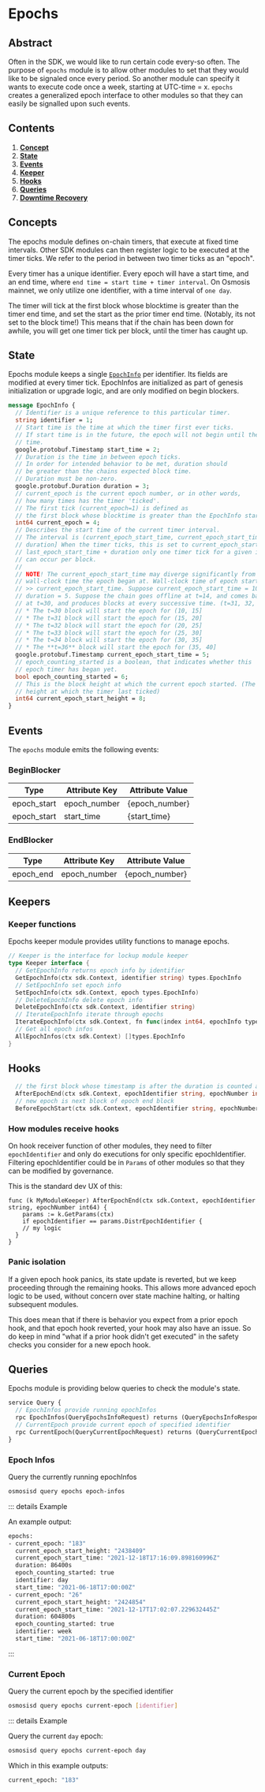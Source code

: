 # Epochs

## Abstract

Often in the SDK, we would like to run certain code every-so often. The
purpose of `epochs` module is to allow other modules to set that they
would like to be signaled once every period. So another module can
specify it wants to execute code once a week, starting at UTC-time = x.
`epochs` creates a generalized epoch interface to other modules so that
they can easily be signalled upon such events.

## Contents

1. **[Concept](#concepts)**
2. **[State](#state)**
3. **[Events](#events)**
4. **[Keeper](#keeper)**
5. **[Hooks](#hooks)**
6. **[Queries](#queries)**
7. **[Downtime Recovery](#downtime-recovery)**

## Concepts

The epochs module defines on-chain timers, that execute at fixed time intervals.
Other SDK modules can then register logic to be executed at the timer ticks.
We refer to the period in between two timer ticks as an "epoch".

Every timer has a unique identifier.
Every epoch will have a start time, and an end time, where `end time = start time + timer interval`.
On Osmosis mainnet, we only utilize one identifier, with a time interval of `one day`.

The timer will tick at the first block whose blocktime is greater than the timer end time,
and set the start as the prior timer end time. (Notably, its not set to the block time!)
This means that if the chain has been down for awhile, you will get one timer tick per block,
until the timer has caught up.

## State

Epochs module keeps a single [`EpochInfo`](https://github.com/osmosis-labs/osmosis/blob/b4befe4f3eb97ebb477323234b910c4afafab9b7/proto/osmosis/epochs/genesis.proto#L12) per identifier.
Its fields are modified at every timer tick. 
EpochInfos are initialized as part of genesis initialization or upgrade logic,
and are only modified on begin blockers.

```protobuf
message EpochInfo {
  // Identifier is a unique reference to this particular timer.
  string identifier = 1;
  // Start time is the time at which the timer first ever ticks.
  // If start time is in the future, the epoch will not begin until the start
  // time.
  google.protobuf.Timestamp start_time = 2;
  // Duration is the time in between epoch ticks.
  // In order for intended behavior to be met, duration should
  // be greater than the chains expected block time.
  // Duration must be non-zero.
  google.protobuf.Duration duration = 3;
  // current_epoch is the current epoch number, or in other words,
  // how many times has the timer 'ticked'.
  // The first tick (current_epoch=1) is defined as
  // the first block whose blocktime is greater than the EpochInfo start_time.
  int64 current_epoch = 4;
  // Describes the start time of the current timer interval.
  // The interval is (current_epoch_start_time, current_epoch_start_time +
  // duration] When the timer ticks, this is set to current_epoch_start_time =
  // last_epoch_start_time + duration only one timer tick for a given identifier
  // can occur per block.
  //
  // NOTE! The current_epoch_start_time may diverge significantly from the
  // wall-clock time the epoch began at. Wall-clock time of epoch start may be
  // >> current_epoch_start_time. Suppose current_epoch_start_time = 10,
  // duration = 5. Suppose the chain goes offline at t=14, and comes back online
  // at t=30, and produces blocks at every successive time. (t=31, 32, etc.)
  // * The t=30 block will start the epoch for (10, 15]
  // * The t=31 block will start the epoch for (15, 20]
  // * The t=32 block will start the epoch for (20, 25]
  // * The t=33 block will start the epoch for (25, 30]
  // * The t=34 block will start the epoch for (30, 35]
  // * The **t=36** block will start the epoch for (35, 40]
  google.protobuf.Timestamp current_epoch_start_time = 5;
  // epoch_counting_started is a boolean, that indicates whether this
  // epoch timer has began yet.
  bool epoch_counting_started = 6;
  // This is the block height at which the current epoch started. (The block
  // height at which the timer last ticked)
  int64 current_epoch_start_height = 8;
}
```

## Events

The `epochs` module emits the following events:

### BeginBlocker

|  Type          | Attribute Key |  Attribute Value |
|  --------------| ---------------| -----------------|
|  epoch\_start |  epoch\_number |  {epoch\_number} |
|  epoch\_start |  start\_time   |  {start\_time} |

### EndBlocker

|  Type        | Attribute Key  | Attribute Value |
|  ------------| ---------------| -----------------|
|  epoch\_end  | epoch\_number  | {epoch\_number} |

## Keepers

### Keeper functions

Epochs keeper module provides utility functions to manage epochs.

```go
// Keeper is the interface for lockup module keeper
type Keeper interface {
  // GetEpochInfo returns epoch info by identifier
  GetEpochInfo(ctx sdk.Context, identifier string) types.EpochInfo
  // SetEpochInfo set epoch info
  SetEpochInfo(ctx sdk.Context, epoch types.EpochInfo) 
  // DeleteEpochInfo delete epoch info
  DeleteEpochInfo(ctx sdk.Context, identifier string)
  // IterateEpochInfo iterate through epochs
  IterateEpochInfo(ctx sdk.Context, fn func(index int64, epochInfo types.EpochInfo) (stop bool))
  // Get all epoch infos
  AllEpochInfos(ctx sdk.Context) []types.EpochInfo
}
```

## Hooks

```go
  // the first block whose timestamp is after the duration is counted as the end of the epoch
  AfterEpochEnd(ctx sdk.Context, epochIdentifier string, epochNumber int64)
  // new epoch is next block of epoch end block
  BeforeEpochStart(ctx sdk.Context, epochIdentifier string, epochNumber int64)
```

### How modules receive hooks

On hook receiver function of other modules, they need to filter
`epochIdentifier` and only do executions for only specific
epochIdentifier. Filtering epochIdentifier could be in `Params` of other
modules so that they can be modified by governance.

This is the standard dev UX of this:
```golang
func (k MyModuleKeeper) AfterEpochEnd(ctx sdk.Context, epochIdentifier string, epochNumber int64) {
    params := k.GetParams(ctx)
    if epochIdentifier == params.DistrEpochIdentifier {
    // my logic
  }
}
```

### Panic isolation

If a given epoch hook panics, its state update is reverted, but we keep
proceeding through the remaining hooks. This allows more advanced epoch
logic to be used, without concern over state machine halting, or halting
subsequent modules.

This does mean that if there is behavior you expect from a prior epoch
hook, and that epoch hook reverted, your hook may also have an issue. So
do keep in mind "what if a prior hook didn't get executed" in the safety
checks you consider for a new epoch hook.

## Queries

Epochs module is providing below queries to check the module's state.

```protobuf
service Query {
  // EpochInfos provide running epochInfos
  rpc EpochInfos(QueryEpochsInfoRequest) returns (QueryEpochsInfoResponse) {}
  // CurrentEpoch provide current epoch of specified identifier
  rpc CurrentEpoch(QueryCurrentEpochRequest) returns (QueryCurrentEpochResponse) {}
}
```

### Epoch Infos

Query the currently running epochInfos

```sh
osmosisd query epochs epoch-infos
```
::: details Example

An example output:

```sh
epochs:
- current_epoch: "183"
  current_epoch_start_height: "2438409"
  current_epoch_start_time: "2021-12-18T17:16:09.898160996Z"
  duration: 86400s
  epoch_counting_started: true
  identifier: day
  start_time: "2021-06-18T17:00:00Z"
- current_epoch: "26"
  current_epoch_start_height: "2424854"
  current_epoch_start_time: "2021-12-17T17:02:07.229632445Z"
  duration: 604800s
  epoch_counting_started: true
  identifier: week
  start_time: "2021-06-18T17:00:00Z"
```
:::

### Current Epoch


Query the current epoch by the specified identifier

```sh
osmosisd query epochs current-epoch [identifier]
```

::: details Example

Query the current `day` epoch:

```sh
osmosisd query epochs current-epoch day
```

Which in this example outputs:

```sh
current_epoch: "183"
```
